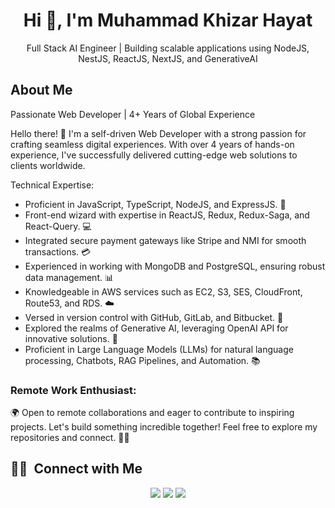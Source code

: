 <h1 align="center">Hi 👋, I'm Muhammad Khizar Hayat</h1>

<p align="center">Full Stack AI Engineer | Building scalable applications using NodeJS, NestJS, ReactJS, NextJS, and GenerativeAI</p>

## About Me
Passionate Web Developer | 4+ Years of Global Experience

Hello there! 👋 I'm a self-driven Web Developer with a strong passion for crafting seamless digital experiences. With over 4 years of hands-on experience, I've successfully delivered cutting-edge web solutions to clients worldwide.

Technical Expertise:
<ul>
  <li>Proficient in JavaScript, TypeScript, NodeJS, and ExpressJS. 🚀</li>
  <li>Front-end wizard with expertise in ReactJS, Redux, Redux-Saga, and React-Query. 💻</li>
  <li>Integrated secure payment gateways like Stripe and NMI for smooth transactions. 💳</li>
  <li>Experienced in working with MongoDB and PostgreSQL, ensuring robust data management. 📊</li>
  <li>Knowledgeable in AWS services such as EC2, S3, SES, CloudFront, Route53, and RDS. ☁️</li>
  <li>Versed in version control with GitHub, GitLab, and Bitbucket. 🔄</li>
  <li>Explored the realms of Generative AI, leveraging OpenAI API for innovative solutions. 🤖</li>
  <li>Proficient in Large Language Models (LLMs) for natural language processing, Chatbots, RAG Pipelines, and Automation. 📚</li>
</ul>

### Remote Work Enthusiast:
🌍 Open to remote collaborations and eager to contribute to inspiring projects.
Let's build something incredible together! Feel free to explore my repositories and connect. 🚀✨

<!-- <h2><i>💻 Tech Stack and Tools</i></h2>

<table width="100">
<tr>
    <td align='center' width="190">
        <img src="https://github.com/abranhe/programming-languages-logos/blob/master/src/javascript/javascript.svg" width="60">
    </td>
    <td align='center' width="190">
        <img src="https://www.vectorlogo.zone/logos/typescriptlang/typescriptlang-icon.svg">
    </td>
    <td align='center' width="190">
        <img src="https://static.vecteezy.com/system/resources/previews/012/697/295/non_2x/3d-python-programming-language-logo-free-png.png"  width="60" height="60">
    </td>
     <td align='center' width="190">
        <img src="https://git-scm.com/images/logos/1color-darkbg@2x.png" width="100">
    </td>
</tr>
<tr>
    <td align='center'>
        <img src="https://www.vectorlogo.zone/logos/nodejs/nodejs-ar21.svg">
    </td>
    <td align='center'>
        <img src="https://vegibit.com/wp-content/uploads/2018/05/expressjs.png">
    </td>
    <td align='center'>
        <img src="https://www.skillfinder.com.au/media/wysiwyg/mongodb-logo-skill-finder.png">
    </td>
    <td align='center'>
        <img src="https://www.vectorlogo.zone/logos/firebase/firebase-ar21.svg">
    </td>
</tr>
<tr>
    <td align='center'>
        <img src="https://upload.wikimedia.org/wikipedia/commons/thumb/3/38/HTML5_Badge.svg/600px-HTML5_Badge.svg.png" height="60" width="60">
    </td>
    <td align='center'>
        <img src="https://raw.githubusercontent.com/devicons/devicon/0d6c64dbbf311879f7d563bfc3ccf559f9ed111c/icons/css3/css3-original-wordmark.svg" width="60" height="60">
    </td>
    <td align='center'>
        <img src="https://miro.medium.com/v2/resize:fit:1400/1*4M4OghuybPhjRsLxhrNsGA.png">
    </td>
    <td align='center'>
        <img src="https://upload.wikimedia.org/wikipedia/commons/thumb/9/9a/Visual_Studio_Code_1.35_icon.svg/2048px-Visual_Studio_Code_1.35_icon.svg.png" width="60">
    </td>
    <td align='center'>
        <img src="https://allvectorlogo.com/img/2019/06/elastic-elasticsearch-logo-vector.png">
    </td>
</tr>
<tr>
    <td align='center'>
        <img src="https://download.logo.wine/logo/PostgreSQL/PostgreSQL-Logo.wine.png">
    </td>
    <td align='center'>
        <img src="https://miro.medium.com/max/901/1*GkrYGz_r9W6AVgEloQpJFQ.png">
    </td>
    <td align='center'>
        <img src="https://download.logo.wine/logo/Redis/Redis-Logo.wine.png">
    </td>
    <td align='center'>
        <img src="https://cdn-images-1.medium.com/max/1200/1*kqpVTzo8b0e2oKdOjWQxZA.png">
    </td>
</tr>
<tr>
    <td align='center'>
        <img src="https://buttercms.com/static/images/tech_banners/Flask.png" >
    </td>
    <td align='center'>
        <img src="https://logodix.com/logo/1686380.png" width="60" height="60">
    </td>
</tr>

<tr>
    <td align='center'>
        <img src="https://logos-world.net/wp-content/uploads/2021/08/Amazon-Web-Services-AWS-Emblem.png">
    </td>
    <td align='center'>
        <img src="https://www.docker.com/wp-content/uploads/2022/03/vertical-logo-monochromatic.png" height="80" width="90" >
    </td>
    <td align='center'>
        <img src="https://www.nginx.com/wp-content/uploads/2018/08/NGINX-logo-rgb-large.png" >
    </td>
</tr>
    
</table>

<br />
<br /> -->

## 🤝🏻 &nbsp;Connect with Me

<p align="center">
<a href="https://www.linkedin.com/in/muhammad-khizar-hayat/"><img src="https://img.shields.io/badge/LinkedIn-blue?style=flat&logo=Linkedin&logoColor=white"/></a>
<a href="mailto:greathayat@gmail.com"><img src="https://img.shields.io/badge/greathayat%40gmail.com-D14836?style=flat&logo=Gmail&logoColor=white"/></a>
<a href="https://instagram.com/great_hayat"><img src="https://img.shields.io/badge/Instagram-E4405F?style=flat&logo=Instagram&logoColor=white"/></a>
<!--
**GreatHayat/GreatHayat** is a ✨ _special_ ✨ repository because its `README.md` (this file) appears on your GitHub profile.

Here are some ideas to get you started:

- 🔭 I’m currently working on ...
- 🌱 I’m currently learning ...
- 👯 I’m looking to collaborate on ...
- 🤔 I’m looking for help with ...
- 💬 Ask me about ...
- 📫 How to reach me: ...
- 😄 Pronouns: ...
- ⚡ Fun fact: ...
-->
